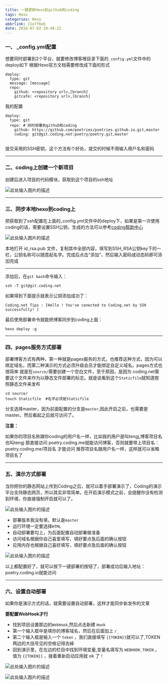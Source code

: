 ```yaml
---
title: 一键更新Hexo到github和coding
tags: Hexo
categories: Hexo
abbrlink: 11e7f6eb
date: 2016-07-02 20:48:22
---
```


### **一、 _config.yml配置**
<!--more-->
想要同时部署到2个平台，就要修改博客根目录下面的`_config.yml`文件中的deploy如下
根据Hexo官方文档需要修改成下面的形式

```
deploy:
  type: git
  message: [message]
  repo:
    github: <repository url>,[branch]
    gitcafe: <repository url>,[branch]
```



我的配置

```
deploy:
  type: git
  repo: # 同时部署到github和coding
    github: https://github.com/poetries/poetries.github.io.git,master
    coding: git@git.coding.net:poetry/poetry.git,master
    
```

提交采用的SSH密钥，这个方法有个好处，提交的时候不用输入用户名和密码

---

### **二、coding上创建一个新项目**

创建后进入项目的代码模块，获取到这个项目的ssh地址

![此处输入图片的描述][1]


  ---
  
### **三、同步本地hexo到coding上**

把获取到了ssh配置在上面的_config.yml文件中的deploy下，如果是第一次使用coding的话，需要设置SSH公钥，生成的方法可以参考[coding帮助中心][2]

![此处输入图片的描述][3]

本地打开 id_rsa.pub 文件，复制其中全部内容，填写到SSH_RSA公钥key下的一栏，公钥名称可以随意起名字。完成后点击“添加”，然后输入密码或动态码即可添加完成

---

添加后，在`git bash`命令输入：

`ssh -T git@git.coding.net`

如果得到下面提示就表示公钥添加成功了：

`Coding.net Tips : [Hello ! You've conected to Coding.net by SSH successfully! ]`

最后使用部署命令就能把博客同步到coding上面：

`hexo deploy -g`

---

### **四、pages服务方式部署**

部署博客方式有两种，第一种就是pages服务的方式，也推荐这种方式，因为可以绑定域名，而第二种演示的方式必须升级会员才能绑定自定义域名。pages方式也很简单
就是在`source/`需要创建一个空白文件，至于原因，是因为 coding.net需要这个文件来作为以静态文件部署的标志。就是说看到这个`Staticfile`就知道按照静态文件来发布

```
cd source/
touch Staticfile  #名字必须是Staticfile
```

分支选择master，因为前面配置的分支是`master`,因此开启之后，也需要是master。然后看起之后就可访问了。

**注意：**

如果你的项目名称跟你coding的用户名一样，比如我的用户是叫tengj,博客项目名也叫tengj
那直接访问 poetry.coding.me就能访问博客，否则就要带上项目名：poetry.coding.me/项目名 才能访问
推荐项目名跟用户名一样，这样就可以省略项目名了

---

### **五、演示方式部署**

当你把你的静态网站上传到Coding之后，就可以着手部署演示了，Coding的演示平台支持静态网页，所以其实非常简单。在开启演示模式之前，会提醒你没有检测到环境，你直接强制开启就可以了。

![此处输入图片的描述][4]

- 部署版本我没有填，默认是`master`
- 运行环境一定要选择`HTML`
- 自动部署要勾上，为后面配置自动部署做准备
- 访问域名根据你自己喜爱填写，填好要点急后面的确认按钮
- 应用内存也根据自己喜好填写，填好要点急后面的确认按钮

![此处输入图片的描述][5]

以上都配置好了，就可以按下一键部署的按钮了，部署成功后输入地址：poetry.coding.io就能访问

---

### **六、设置自动部署**

如果你是演示方式的话，就需要设置自动部署，这样才能同步新发布的文章

**要配置WebHook才行**

- 找到项目设置那边的`WebHook`,然后点击新建 `Hook`
- 第一个输入框中是填你的博客域名，然后在后面加上 `/_`
- 第二个输入框是输入一个 `token` ，我们直接填写 `{{TOKEN}}`就可以了,TOKEN两边的大括号见的空格记得去掉
- 回到演示里，在左边的栏目中找到环境变量,变量名填写为 `WEBHOOK_TOKEN` ，值为 `{{TOKEN}}` ，接着重新启动应用就 ok 了！

![此处输入图片的描述][6]

![此处输入图片的描述][7]



  [1]: http://upload-images.jianshu.io/upload_images/1637925-3cbdade49c4ed7ba.png?imageMogr2/auto-orient/strip%7CimageView2/2/w/1240
  [2]: https://coding.net/help/doc/git/ssh-key.html
  [3]: http://upload-images.jianshu.io/upload_images/1637925-e9759ccb34032256.png?imageMogr2/auto-orient/strip%7CimageView2/2/w/1240
  [4]: http://upload-images.jianshu.io/upload_images/1637925-665ded40c0fb65bb.png?imageMogr2/auto-orient/strip%7CimageView2/2/w/1240
  [5]: http://upload-images.jianshu.io/upload_images/1637925-dbe1323655714ed7.png?imageMogr2/auto-orient/strip%7CimageView2/2/w/1240
  [6]: http://upload-images.jianshu.io/upload_images/1637925-50b39c29a8ef1785.png?imageMogr2/auto-orient/strip%7CimageView2/2/w/1240
  [7]: http://upload-images.jianshu.io/upload_images/1637925-3e1794da1fa2c9c2.png?imageMogr2/auto-orient/strip%7CimageView2/2/w/1240